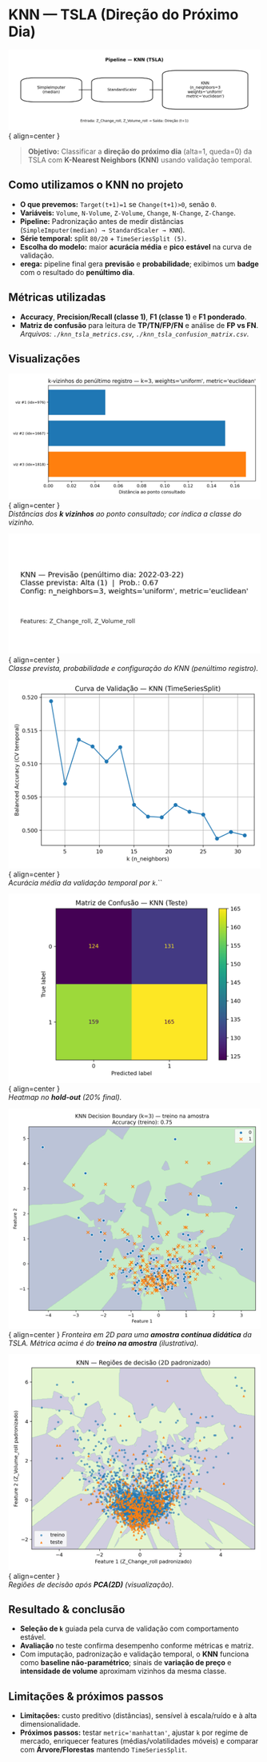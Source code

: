 # KNN — TSLA (Direção do Próximo Dia)

![Pipeline KNN](./knn_pipeline.png){ align=center }

> **Objetivo:** Classificar a **direção do próximo dia** (alta=1, queda=0) da TSLA com **K-Nearest Neighbors (KNN)** usando validação temporal.

## Como utilizamos o KNN no projeto
- **O que prevemos:** `Target(t+1)=1` se `Change(t+1)>0`, senão `0`.
- **Variáveis:** `Volume`, `N-Volume`, `Z-Volume`, `Change`, `N-Change`, `Z-Change`.
- **Pipeline:** Padronização antes de medir distâncias (`SimpleImputer(median) → StandardScaler → KNN`).
- **Série temporal:** split `80/20` + `TimeSeriesSplit (5)`.
- **Escolha do modelo:** maior **acurácia média** e **pico estável** na curva de validação.
- **erega:** pipeline final gera **previsão** e **probabilidade**; exibimos um **badge** com o resultado do **penúltimo dia**.

## Métricas utilizadas
- **Accuracy**, **Precision/Recall (classe 1)**, **F1 (classe 1)** e **F1 ponderado**.
- **Matriz de confusão** para leitura de **TP/TN/FP/FN** e análise de **FP vs FN**.  
  *Arquivos: `./knn_tsla_metrics.csv`, `./knn_tsla_confusion_matrix.csv`.*

## Visualizações
![k-vizinhos (amostra)](./knn_neighbors_example.png){ align=center }  
*Distâncias dos **k vizinhos** ao ponto consultado; cor indica a classe do vizinho.*

![Badge de previsão](./knn_prediction_badge.png){ align=center }  
*Classe prevista, probabilidade e configuração do KNN (penúltimo registro).*

![Curva de Validação — KNN](./knn_validation_curve.png){ align=center }  
*Acurácia média da validação temporal por `k`.*``

![Matriz de Confusão — KNN (Teste)](./knn_tsla_confusion_matrix.png){ align=center }  
*Heatmap no **hold-out** (20% final).*

![KNN — Decision Boundary (amostra)](./knn_demo_boundary.png){ align=center }
*Fronteira em 2D para uma **amostra contínua didática** da TSLA. Métrica acima é do **treino na amostra** (ilustrativa).*

![Mapa de decisão PCA (ilustrativo)](./knn_decision_map_pca.png){ align=center }  
*Regiões de decisão após **PCA(2D)** (visualização).*

## Resultado & conclusão
- **Seleção de `k`** guiada pela curva de validação com comportamento estável.
- **Avaliação** no teste confirma desempenho conforme métricas e matriz.
- Com imputação, padronização e validação temporal, o **KNN** funciona como **baseline não-paramétrico**; sinais de **variação de preço** e **intensidade de volume** aproximam vizinhos da mesma classe.

## Limitações & próximos passos
- **Limitações:** custo preditivo (distâncias), sensível à escala/ruído e à alta dimensionalidade.
- **Próximos passos:** testar `metric='manhattan'`, ajustar `k` por regime de mercado, enriquecer features (médias/volatilidades móveis) e comparar com **Árvore/Florestas** mantendo `TimeSeriesSplit`.